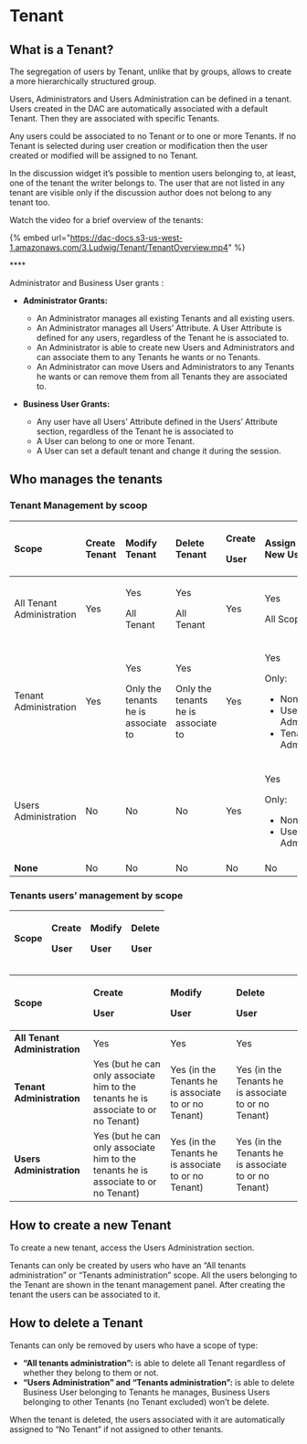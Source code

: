 # Tenant

## What is a Tenant?​

The segregation of users by Tenant, unlike that by groups, allows to create a more hierarchically structured group.

Users, Administrators and Users Administration can be defined in a tenant.  
Users created in the DAC are automatically associated with a default Tenant. Then they are associated with specific Tenants.

Any users could be associated to no Tenant or to one or more Tenants. If no Tenant is selected during user creation or modification then the user created or modified will be assigned to no Tenant.

In the discussion widget it’s possible to mention users belonging to, at least, one of the tenant the writer belongs to. The user that are not listed in any tenant are visible only if the discussion author does not belong to any tenant too.  


Watch the video for a brief overview of the tenants:

{% embed url="https://dac-docs.s3-us-west-1.amazonaws.com/3.Ludwig/Tenant/TenantOverview.mp4" %}

\*\*\*\*

Administrator and Business User grants :

* **Administrator Grants:**
  * An Administrator manages all existing Tenants and all existing users.
  * An Administrator manages all Users’ Attribute. A User Attribute is defined for any users, regardless of the Tenant he is associated to.
  * An Administrator is able to create new Users and Administrators and can associate them to any Tenants he wants or no Tenants.
  * An Administrator can move Users and Administrators to any Tenants he wants or can remove them from all Tenants they are associated to.
* **Business User Grants:**

  * Any user have all Users’ Attribute defined in the Users’ Attribute section, regardless of the Tenant he is associated to
  * A User can belong to one or more Tenant.
  * A User can set a default tenant and change it during the session.

## Who manages the tenants​

### Tenant Management by scoop

<table>
  <thead>
    <tr>
      <th style="text-align:left"><b>Scope</b>
      </th>
      <th style="text-align:left"><b>Create Tenant</b>
      </th>
      <th style="text-align:left"><b>Modify Tenant</b>
      </th>
      <th style="text-align:left"><b>Delete Tenant</b>
      </th>
      <th style="text-align:left">
        <p><b>Create</b>
        </p>
        <p><b>User</b>
        </p>
      </th>
      <th style="text-align:left"><b>Assign Scope to New User</b>
      </th>
      <th style="text-align:left"><b>Assign Tenant to new User</b>
      </th>
    </tr>
  </thead>
  <tbody>
    <tr>
      <td style="text-align:left">All Tenant Administration</td>
      <td style="text-align:left">Yes</td>
      <td style="text-align:left">
        <p>Yes</p>
        <p>All Tenant</p>
      </td>
      <td style="text-align:left">
        <p>Yes</p>
        <p>All Tenant</p>
      </td>
      <td style="text-align:left">Yes</td>
      <td style="text-align:left">
        <p>Yes</p>
        <p>All Scope</p>
      </td>
      <td style="text-align:left">
        <p>Yes</p>
        <p>All Tenant</p>
      </td>
    </tr>
    <tr>
      <td style="text-align:left">Tenant Administration</td>
      <td style="text-align:left">Yes</td>
      <td style="text-align:left">
        <p>Yes</p>
        <p>Only the tenants he is associate to</p>
      </td>
      <td style="text-align:left">
        <p>Yes</p>
        <p>Only the tenants he is associate to</p>
      </td>
      <td style="text-align:left">Yes</td>
      <td style="text-align:left">
        <p>Yes</p>
        <p>Only:</p>
        <ul>
          <li>None</li>
          <li>Users Administration</li>
          <li>Tenants Administration</li>
        </ul>
      </td>
      <td style="text-align:left">
        <p>Yes</p>
        <p>(Only the tenants he is associate to)</p>
      </td>
    </tr>
    <tr>
      <td style="text-align:left">Users Administration</td>
      <td style="text-align:left">No</td>
      <td style="text-align:left">No</td>
      <td style="text-align:left">No</td>
      <td style="text-align:left">Yes</td>
      <td style="text-align:left">
        <p>Yes</p>
        <p>Only:</p>
        <ul>
          <li>None</li>
          <li>Users Administration</li>
        </ul>
      </td>
      <td style="text-align:left">
        <p>Yes</p>
        <p>(Only the tenants he is associated to)</p>
      </td>
    </tr>
    <tr>
      <td style="text-align:left"><b>None</b>
      </td>
      <td style="text-align:left">No</td>
      <td style="text-align:left">No</td>
      <td style="text-align:left">No</td>
      <td style="text-align:left">No</td>
      <td style="text-align:left">No</td>
      <td style="text-align:left">No</td>
    </tr>
  </tbody>
</table>

### Tenants users’ management by scope

<table>
  <thead>
    <tr>
      <th style="text-align:left"><b>Scope</b>
      </th>
      <th style="text-align:left">
        <p><b>Create</b>
        </p>
        <p><b>User</b>
        </p>
      </th>
      <th style="text-align:left">
        <p><b>Modify</b>
        </p>
        <p><b>User</b>
        </p>
      </th>
      <th style="text-align:left">
        <p><b>Delete</b>
        </p>
        <p><b>User</b>
        </p>
      </th>
    </tr>
  </thead>
  <tbody></tbody>
</table>

<table>
  <thead>
    <tr>
      <th style="text-align:left"><b>Scope</b>
      </th>
      <th style="text-align:left">
        <p><b>Create</b>
        </p>
        <p><b>User</b>
        </p>
      </th>
      <th style="text-align:left">
        <p><b>Modify</b>
        </p>
        <p><b>User</b>
        </p>
      </th>
      <th style="text-align:left">
        <p><b>Delete</b>
        </p>
        <p><b>User</b>
        </p>
      </th>
    </tr>
  </thead>
  <tbody>
    <tr>
      <td style="text-align:left"><b>All Tenant Administration</b>
      </td>
      <td style="text-align:left">Yes</td>
      <td style="text-align:left">Yes</td>
      <td style="text-align:left">Yes</td>
    </tr>
    <tr>
      <td style="text-align:left"><b>Tenant Administration</b>
      </td>
      <td style="text-align:left">Yes (but he can only associate him to the tenants he is associate to or
        no Tenant)</td>
      <td style="text-align:left">Yes (in the Tenants he is associate to or no Tenant)</td>
      <td style="text-align:left">Yes (in the Tenants he is associate to or no Tenant)</td>
    </tr>
    <tr>
      <td style="text-align:left"><b>Users Administration</b>
      </td>
      <td style="text-align:left">Yes (but he can only associate him to the tenants he is associate to or
        no Tenant)</td>
      <td style="text-align:left">Yes (in the Tenants he is associate to or no Tenant)</td>
      <td style="text-align:left">Yes (in the Tenants he is associate to or no Tenant)</td>
    </tr>
  </tbody>
</table>

## How to create a new Tenant

To create a new tenant, access the Users Administration section.

Tenants can only be created by users who have an “All tenants administration” or “Tenants administration” scope. All the users belonging to the Tenant are shown in the tenant management panel. After creating the tenant the users can be associated to it.

## How to delete a Tenant

Tenants can only be removed by users who have a scope of type:

* **“All tenants administration”:** is able to delete all Tenant regardless of whether they belong to them or not.
* **“Users Administration” and “Tenants administration”:** is able to delete Business User belonging to Tenants he manages, Business Users belonging to other Tenants \(no Tenant excluded\) won’t be delete.

When the tenant is deleted, the users associated with it are automatically assigned to “No Tenant” if not assigned to other tenants.

### 

